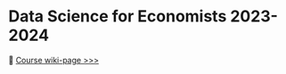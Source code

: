 # Data Science for Economists 2023-2024 
🔗 [Course wiki-page >>>](http://wiki.cs.hse.ru/Dse_2023-24)

